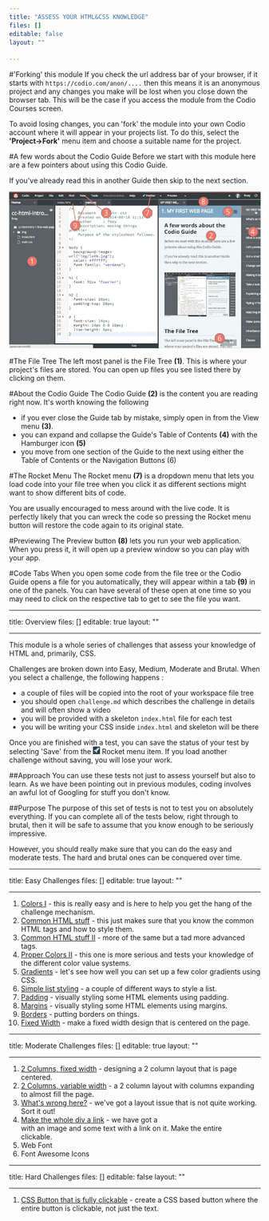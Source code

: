```yaml
---
title: "ASSESS YOUR HTML&CSS KNOWLEDGE"
files: []
editable: false
layout: ""

---
```

#'Forking' this module
If you check the url address bar of your browser, if it starts with `https://codio.com/anon/....` then this means it is an anonymous project and any changes you make will be lost when you close down the browser tab. This will be the case if you access the module from the Codio Courses screen.

To avoid losing changes, you can 'fork' the module into your own Codio account where it will appear in your projects list. To do this, select the **'Project->Fork'** menu item and choose a suitable name for the project.

#A few words about the Codio Guide
Before we start with this module here are a few pointers about using this Codio Guide.

If you've already read this in another Guide then skip to the next section.

![](.guides/img/guides-helper.jpg)

#The File Tree
The left most panel is the File Tree **(1)**. This is where your project's files are stored. You can open up files you see listed there by clicking on them.

#About the Codio Guide
The Codio Guide **(2)** is the content you are reading right now. It's worth knowing the following

- if you ever close the Guide tab by mistake, simply open in from the View menu **(3)**.
- you can expand and collapse the Guide's Table of Contents **(4)** with the Hamburger icon **(5)**
- you move from one section of the Guide to the next using either the Table of Contents or the Navigation Buttons (6)

#The Rocket Menu
The Rocket menu **(7)** is a dropdown menu that lets you load code into your file tree when you click it as different sections might want to show different bits of code.

You are usually encouraged to mess around with the live code. It is perfectly likely that you can wreck the code so pressing the Rocket menu button will restore the code again to its original state.

#Previewing
The Preview button **(8)** lets you run your web application. When you press it, it will open up a preview window so you can play with your app.

#Code Tabs
When you open some code from the file tree or the Codio Guide opens a file for you automatically, they will appear within a tab **(9)** in one of the panels. You can have several of these open at one time so you may need to click on the respective tab to get to see the file you want.


---
title: Overview
files: []
editable: true
layout: ""

---
This module is a whole series of challenges that assess your knowledge of HTML and, primarily, CSS. 

Challenges are broken down into Easy, Medium, Moderate and Brutal. When you select a challenge, the following happens :

- a couple of files will be copied into the root of your workspace file tree
- you should open `challenge.md` which describes the challenge in details and will often show a video
- you will be provided with a skeleton `index.html` file for each test
- you will be writing your CSS inside `index.html` and skeleton will be there

Once you are finished with a test, you can save the status of your test by selecting 'Save' from the ![](.guides/img/rocket.png) Rocket menu item. If you load another challenge without saving, you will lose your work.

##Approach
You can use these tests not just to assess yourself but also to learn. As we have been pointing out in previous modules, coding involves an awful lot of Googling for stuff you don't know. 

##Purpose
The purpose of this set of tests is not to test you on absolutely everything. If you can complete all of the tests below, right through to brutal, then it will be safe to assume that you know enough to be seriously impressive.

However, you should really make sure that you can do the easy and moderate tests. The hard and brutal ones can be conquered over time.

---
title: Easy Challenges
files: []
editable: true
layout: ""

---
1. [Colors I]() - this is really easy and is here to help you get the hang of the challenge mechanism.
1. [Common HTML stuff]() - this just makes sure that you know the common HTML tags and how to style them.
1. [Common HTML stuff II]() - more of the same but a tad more advanced tags.
1. [Proper Colors II]() - this one is more serious and tests your knowledge of the different color value systems.
1. [Gradients]() - let's see how well you can set up a few color gradients using CSS.
1. [Simple list styling]() - a couple of different ways to style a list.
1. [Padding]() - visually styling some HTML elements using padding.
1. [Margins]() - visually styling some HTML elements using margins.
1. [Borders]() - putting borders on things.
1. [Fixed Width]() - make a fixed width design that is centered on the page.
---
title: Moderate Challenges
files: []
editable: true
layout: ""

---
1. [2 Columns, fixed width]() - designing a 2 column layout that is page centered.
1. [2 Columns, variable width]() - a 2 column layout with columns expanding to almost fill the page.
1. [What's wrong here?]() - we've got a layout issue that is not quite working. Sort it out!
1. [Make the whole div a link]() - we have got a <div> with an image and some text with a link on it. Make the entire <div> clickable.
1. Web Font
1. Font Awesome Icons
---
title: Hard Challenges
files: []
editable: false
layout: ""

---
1. [CSS Button that is fully clickable]() - create a CSS based button where the entire button is clickable, not just the text.